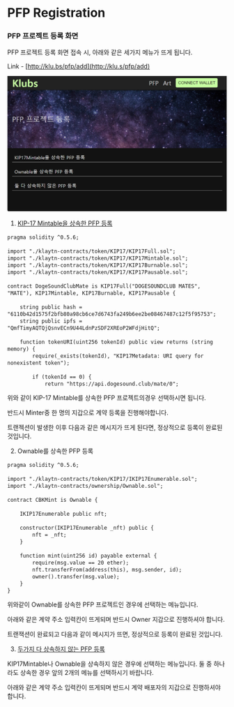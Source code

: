 # PFP Registration

### **PFP 프로젝트 등록 화면**

PFP 프로젝트 등록 화면 접속 시, 아래와 같은 세가지 메뉴가 뜨게 됩니다.

Link - [http://klu.bs/pfp/add](http://klu.s/pfp/add)

![Klubs PFP Registration Main Page](../.gitbook/assets/17L56Ok2S28Si-HmyqcjWQw.png)

1. [KIP-17 Mintable을 상속한 PFP 등록](https://klu.bs/pfp/add-by-minter)
```
pragma solidity ^0.5.6;

import "./klaytn-contracts/token/KIP17/KIP17Full.sol";
import "./klaytn-contracts/token/KIP17/KIP17Mintable.sol";
import "./klaytn-contracts/token/KIP17/KIP17Burnable.sol";
import "./klaytn-contracts/token/KIP17/KIP17Pausable.sol";

contract DogeSoundClubMate is KIP17Full("DOGESOUNDCLUB MATES", "MATE"), KIP17Mintable, KIP17Burnable, KIP17Pausable {

    string public hash = "6110b42d1575f2bfb80a98cb6ce7d6743fa249b6ee2be08467487c12f5f95753";
    string public ipfs = "QmfTimyAQTQjQsnvECn9U44LdnPzSDF2XREoP2WFdjHitQ";

    function tokenURI(uint256 tokenId) public view returns (string memory) {
        require(_exists(tokenId), "KIP17Metadata: URI query for nonexistent token");
        
        if (tokenId == 0) {
            return "https://api.dogesound.club/mate/0";
```

위와 같이 KIP-17 Mintable를 상속한 PFP 프로젝트의경우 선택하시면 됩니다.

반드시 Minter중 한 명의 지갑으로 계약 등록을 진행해야합니다.

트랜젝션이 발생한 이후 다음과 같은 메시지가 뜨게 된다면, 정상적으로 등록이 완료된 것입니다.


2. Ownable를 상속한 PFP 등록
```
pragma solidity ^0.5.6;

import "./klaytn-contracts/token/KIP17/IKIP17Enumerable.sol";
import "./klaytn-contracts/ownership/Ownable.sol";

contract CBKMint is Ownable {

    IKIP17Enumerable public nft;

    constructor(IKIP17Enumerable _nft) public {
        nft = _nft;
    }

    function mint(uint256 id) payable external {
        require(msg.value == 20 ether);
        nft.transferFrom(address(this), msg.sender, id);
        owner().transfer(msg.value);
    }
}
```

위와같이 Ownable를 상속한 PFP 프로젝트인 경우에 선택하는 메뉴입니다.

아래와 같은 계약 주소 입력칸이 뜨게되며 반드시 Owner 지갑으로 진행하셔야 합니다.

트랜잭션이 완료되고 다음과 같이 메시지가 뜨면, 정상적으로 등록이 완료된 것입니다.

3. [두가지 다 상속하지 않는 PFP 등록](http://klu.bs/pfp/propose)

KIP17Mintable나 Ownable을 상속하지 않은 경우에 선택하는 메뉴입니다. 둘 중 하나라도 상속한 경우 앞의 2개의 메뉴를 선택하시기 바랍니다.

아래와 같은 계약 주소 입력칸이 뜨게되며 반드시 계약 배포자의 지갑으로 진행하셔야 합니다.
